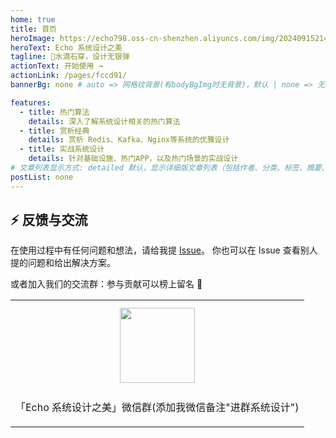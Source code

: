 ```yaml
---
home: true
title: 首页
heroImage: https://echo798.oss-cn-shenzhen.aliyuncs.com/img/202409152149836.png
heroText: Echo 系统设计之美
tagline: 🚀水滴石穿，设计无银弹
actionText: 开始使用 →
actionLink: /pages/fccd91/
bannerBg: none # auto => 网格纹背景(有bodyBgImg时无背景)，默认 | none => 无 | '大图地址' | background: 自定义背景样式       提示：如发现文本颜色不适应你的背景时可以到palette.styl修改$bannerTextColor变量

features:
  - title: 热门算法
    details: 深入了解系统设计相关的热门算法
  - title: 赏析经典
    details: 赏析 Redis、Kafka、Nginx等系统的优雅设计
  - title: 实战系统设计
    details: 针对基础设施、热门APP，以及热门场景的实战设计
# 文章列表显示方式: detailed 默认，显示详细版文章列表（包括作者、分类、标签、摘要、分页等）| simple => 显示简约版文章列表（仅标题和日期）| none 不显示文章列表
postList: none
---
```


## ⚡ 反馈与交流

在使用过程中有任何问题和想法，请给我提 [Issue](https://github.com/echo-lxy/echo-system-design)。
你也可以在 Issue 查看别人提的问题和给出解决方案。

或者加入我们的交流群：参与贡献可以榜上留名 💯

<table>
  <tbody>
    <tr>
      <td align="center" valign="middle">
        <img src="https://echo798.oss-cn-shenzhen.aliyuncs.com/img/202409152148916.jpg" class="no-zoom" style="width:120px;margin: 10px;">
        <p>「Echo 系统设计之美」微信群(添加我微信备注"进群系统设计")</p>
      </td>
    </tr>
  </tbody>
</table>

<!-- AD -->
<!-- <div class="wwads-cn wwads-horizontal page-wwads" data-id="136"></div> -->
<style>
  .page-wwads{
    width:100%!important;
    min-height: 0;
    margin: 0;
  }
  .page-wwads .wwads-img img{
    width:80px!important;
  }
  .page-wwads .wwads-poweredby{
    width: 40px;
    position: absolute;
    right: 25px;
    bottom: 3px;
  }
  .wwads-content .wwads-text, .page-wwads .wwads-text{
    height: 100%;
    padding-top: 5px;
    display: block;
  }
</style>

<style>
.home-wrapper .banner .banner-conent .hero h1 {
    /* --tw-text-opacity: 1;
    color: rgb(81 43 212 / var(--tw-text-opacity)); */
    font-size: 4.25rem;
    font-family: "Space Grotesk",Helvetica,Arial,sans-serif;
    text-decoration-thickness: initial;
    text-transform: none;
    -webkit-text-fill-color: transparent;
    background: var(--gradient-purple-magenta);
    --gradient-purple-magenta: linear-gradient(128.87deg,#0056d6 14.05%,#f5a632 80.3%);
    background-clip: text;
    -webkit-background-clip: text;
    margin-bottom: 36px;
    padding-top: 1rem;
}
.become-sponsor {
  padding: 8px 20px;
  display: inline-block;
  color: #11a8cd;
  border-radius: 30px;
  box-sizing: border-box;
  border: 1px solid #11a8cd;
}
</style>

